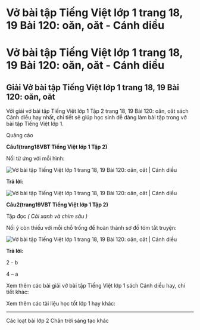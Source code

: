 # Vở bài tập Tiếng Việt lớp 1 trang 18, 19 Bài 120: oăn, oăt - Cánh diều

# Vở bài tập Tiếng Việt lớp 1 trang 18, 19 Bài 120: oăn, oăt - Cánh diều

## Giải Vở bài tập Tiếng Việt lớp 1 trang 18, 19 Bài 120: oăn, oăt

Với giải vở bài tập Tiếng Việt lớp 1 Tập 2 trang 18, 19 Bài 120: oăn, oăt sách Cánh diều hay nhất, chi tiết sẽ giúp học sinh dễ dàng làm bài tập trong vở bài tập Tiếng Việt lớp 1.

Quảng cáo

**Câu****1****(trang****18****VBT Tiếng Việt lớp 1 Tập 2)**

Nối từ ứng với mỗi hình:

![Vở bài tập Tiếng Việt lớp 1 trang 18, 19 Bài 120: oăn, oăt | Cánh diều](https://www.vietjack.com/vbt-tieng-viet-1-cd/images/bai-120-oan-oat-87777.png)

**Trả lời:**

![Vở bài tập Tiếng Việt lớp 1 trang 18, 19 Bài 120: oăn, oăt | Cánh diều](https://www.vietjack.com/vbt-tieng-viet-1-cd/images/bai-120-oan-oat-87780.png)

**Câu****2****(trang****19****VBT Tiếng Việt lớp 1 Tập 2)**

Tập đọc _( Cải xanh và chim sâu )_

Nối ý còn thiếu với mỗi chỗ trống để hoàn thành sơ đồ tóm tắt truyện:

![Vở bài tập Tiếng Việt lớp 1 trang 18, 19 Bài 120: oăn, oăt | Cánh diều](https://www.vietjack.com/vbt-tieng-viet-1-cd/images/bai-120-oan-oat-87779.png)

**Trả lời:**

2 - b

4 – a

Xem thêm các bài giải vở bài tập Tiếng Việt lớp 1 sách Cánh diều hay, chi tiết khác:

Xem thêm các tài liệu học tốt lớp 1 hay khác:

* * *

Các loạt bài lớp 2 Chân trời sáng tạo khác

